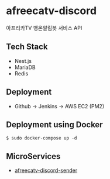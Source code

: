 # afreecatv-discord

아프리카TV 뱅온알림봇 서비스 API

## Tech Stack

- Nest.js
- MariaDB
- Redis

## Deployment

- Github -> Jenkins -> AWS EC2 (PM2)

## Deployment using Docker

```
$ sudo docker-compose up -d
```

## MicroServices

- [afreecatv-discord-sender](https://github.com/dokdo2013/afreecatv-discord-sender)
